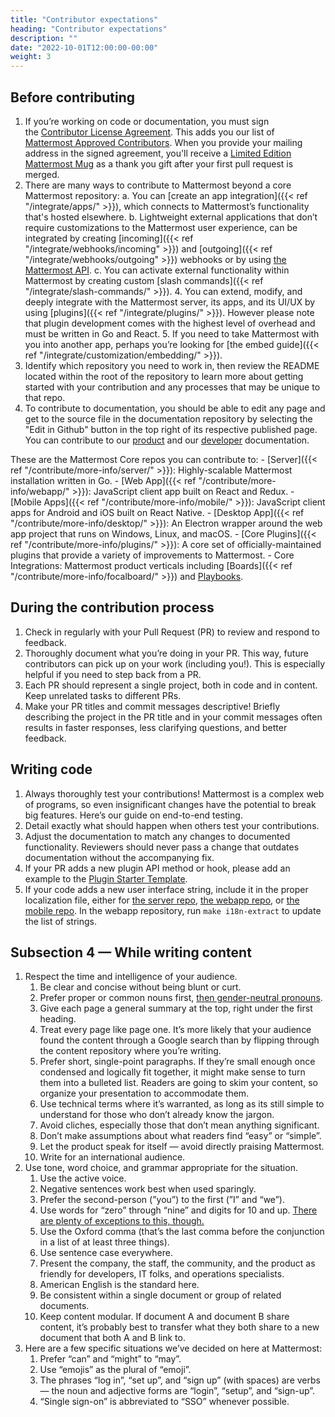 ```yaml
---
title: "Contributor expectations"
heading: "Contributor expectations"
description: ""
date: "2022-10-01T12:00:00-00:00"
weight: 3
---
```


## Before contributing

1. If you’re working on code or documentation, you must sign the [Contributor License Agreement](https://mattermost.com/mattermost-contributor-agreement/). This adds you our list of [Mattermost Approved Contributors](https://docs.google.com/spreadsheets/d/1NTCeG-iL_VS9bFqtmHSfwETo5f-8MQ7oMDE5IUYJi_Y/pubhtml?gid=0&single=true). When you provide your mailing address in the signed agreement, you'll receive a [Limited Edition Mattermost Mug](https://forum.mattermost.com/t/limited-edition-mattermost-mugs/143) as a thank you gift after your first pull request is merged.
2. There are many ways to contribute to Mattermost beyond a core Mattermost repository:
    a. You can [create an app integration]({{< ref "/integrate/apps/" >}}), which connects to Mattermost’s functionality that's hosted elsewhere.
    b. Lightweight external applications that don’t require customizations to the Mattermost user experience, can be integrated by creating [incoming]({{< ref "/integrate/webhooks/incoming" >}}) and [outgoing]({{< ref "/integrate/webhooks/outgoing" >}}) webhooks or by using [the Mattermost API](https://api.mattermost.com/).
    c. You can activate external functionality within Mattermost by creating custom [slash commands]({{< ref "/integrate/slash-commands/" >}}).
    4. You can extend, modify, and deeply integrate with the Mattermost server, its apps, and its UI/UX by using [plugins]({{< ref "/integrate/plugins/" >}}). However please note that plugin development comes with the highest level of overhead and must be written in Go and React.
    5. If you need to take Mattermost with you into another app, perhaps you’re looking for [the embed guide]({{< ref "/integrate/customization/embedding/" >}}).
3. Identify which repository you need to work in, then review the README located within the root of the repository to learn more about getting started with your contribution and any processes that may be unique to that repo.
4. To contribute to documentation, you should be able to edit any page and get to the source file in the documentation repository by selecting the "Edit in Github" button in the top right of its respective published page. You can contribute to our [product](https://docs.mattermost.com/) and our [developer](https://developers.mattermost.com/) documentation. 

These are the Mattermost Core repos you can contribute to:
    - [Server]({{< ref "/contribute/more-info/server/" >}}): Highly-scalable Mattermost installation written in Go.
    - [Web App]({{< ref "/contribute/more-info/webapp/" >}}): JavaScript client app built on React and Redux.
    - [Mobile Apps]({{< ref "/contribute/more-info/mobile/" >}}): JavaScript client apps for Android and iOS built on React Native.
    - [Desktop App]({{< ref "/contribute/more-info/desktop/" >}}): An Electron wrapper around the web app project that runs on Windows, Linux, and macOS.
    - [Core Plugins]({{< ref "/contribute/more-info/plugins/" >}}): A core set of officially-maintained plugins that provide a variety of improvements to Mattermost.
    - Core Integrations: Mattermost product verticals including [Boards]({{< ref "/contribute/more-info/focalboard/" >}}) and [Playbooks](https://github.com/mattermost/mattermost-plugin-playbooks).

## During the contribution process

1. Check in regularly with your Pull Request (PR) to review and respond to feedback. 
2. Thoroughly document what you’re doing in your PR. This way, future contributors can pick up on your work (including you!). This is especially helpful if you need to step back from a PR.
3. Each PR should represent a single project, both in code and in content. Keep unrelated tasks to different PRs.
4. Make your PR titles and commit messages descriptive! Briefly describing the project in the PR title and in your commit messages often results in faster responses, less clarifying questions, and better feedback.

## Writing code

1. Always thoroughly test your contributions! Mattermost is a complex web of programs, so even insignificant changes have the potential to break big features. Here’s our guide on end-to-end testing.
2. Detail exactly what should happen when others test your contributions.
3. Adjust the documentation to match any changes to documented functionality. Reviewers should never pass a change that outdates documentation without the accompanying fix.
4. If your PR adds a new plugin API method or hook, please add an example to the [Plugin Starter Template](https://github.com/mattermost/mattermost-plugin-starter-template).
5. If your code adds a new user interface string, include it in the proper localization file, either for [the server repo](https://github.com/mattermost/mattermost-server/blob/master/i18n/en.json), [the webapp repo](https://github.com/mattermost/mattermost-webapp/blob/master/i18n/en.json), or [the mobile repo](https://github.com/mattermost/mattermost-mobile/blob/master/assets/base/i18n/en.json). In the webapp repository, run `make i18n-extract` to update the list of strings.

## Subsection 4 — While writing content

1. Respect the time and intelligence of your audience.
    1. Be clear and concise without being blunt or curt.
    2. Prefer proper or common nouns first, [then gender-neutral pronouns](https://apastyle.apa.org/style-grammar-guidelines/grammar/singular-they).
    3. Give each page a general summary at the top, right under the first heading.
    4. Treat every page like page one. It’s more likely that your audience found the content through a Google search than by flipping through the content repository where you’re writing.
    5. Prefer short, single-point paragraphs. If they’re small enough once condensed and logically fit together, it might make sense to turn them into a bulleted list. Readers are going to skim your content, so organize your presentation to accommodate them.
    6. Use technical terms where it’s warranted, as long as its still simple to understand for those who don’t already know the jargon.
    7. Avoid cliches, especially those that don’t mean anything significant.
    8. Don’t make assumptions about what readers find “easy” or “simple”.
    9. Let the product speak for itself — avoid directly praising Mattermost.
    10. Write for an international audience.
2. Use tone, word choice, and grammar appropriate for the situation.
    1. Use the active voice.
    2. Negative sentences work best when used sparingly.
    3. Prefer the second-person (”you”) to the first (”I” and “we”).
    4. Use words for “zero” through “nine” and digits for 10 and up. [There are plenty of exceptions to this, though.](https://apastyle.apa.org/style-grammar-guidelines/numbers/numerals)
    5. Use the Oxford comma (that’s the last comma before the conjunction in a list of at least three things).
    6. Use sentence case everywhere.
    7. Present the company, the staff, the community, and the product as friendly for developers, IT folks, and operations specialists.
    8. American English is the standard here.
    9. Be consistent within a single document or group of related documents.
    10. Keep content modular. If document A and document B share content, it’s probably best to transfer what they both share to a new document that both A and B link to.
3. Here are a few specific situations we’ve decided on here at Mattermost:
    1. Prefer “can” and “might” to “may”.
    2. Use “emojis” as the plural of “emoji”.
    3. The phrases “log in”, “set up”, and “sign up” (with spaces) are verbs — the noun and adjective forms are “login”, “setup”, and “sign-up”.
    4. “Single sign-on” is abbreviated to “SSO” whenever possible.
